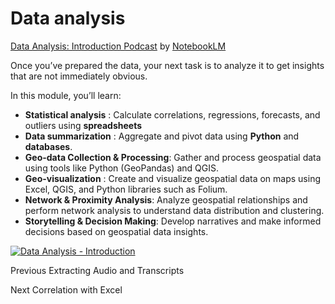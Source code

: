 # Data analysis

[ Data Analysis: Introduction
Podcast](https://drive.google.com/file/d/1isjtxFa43CLIFlLpo8mwwQfBog9VlXYl/view)
by [NotebookLM](https://notebooklm.google.com/)

Once you’ve prepared the data, your next task is to analyze it to get insights
that are not immediately obvious.

In this module, you’ll learn:

  * **Statistical analysis** : Calculate correlations, regressions, forecasts, and outliers using **spreadsheets**
  * **Data summarization** : Aggregate and pivot data using **Python** and **databases**.
  * **Geo-data Collection & Processing**: Gather and process geospatial data using tools like Python (GeoPandas) and QGIS.
  * **Geo-visualization** : Create and visualize geospatial data on maps using Excel, QGIS, and Python libraries such as Folium.
  * **Network & Proximity Analysis**: Analyze geospatial relationships and perform network analysis to understand data distribution and clustering.
  * **Storytelling & Decision Making**: Develop narratives and make informed decisions based on geospatial data insights.

[![Data Analysis -
Introduction](https://i.ytimg.com/vi_webp/CRSljunxjnk/sddefault.webp)](https://youtu.be/CRSljunxjnk)

Previous Extracting Audio and Transcripts

Next Correlation with Excel

